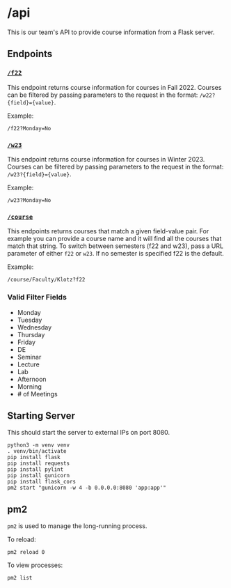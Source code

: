 # /api

This is our team's API to provide course information from a Flask server.

## Endpoints

### [`/f22`](https://20.232.137.237/api/f22)

This endpoint returns course information for courses in Fall 2022. Courses can be filtered by passing parameters to the request in the format: `/w22?{field}={value}`.

Example:
```
/f22?Monday=No
```


### [`/w23`](https://20.232.137.237/api/w23)

This endpoint returns course information for courses in Winter 2023. Courses can be filtered by passing parameters to the request in the format: `/w23?{field}={value}`.

Example:
```
/w23?Monday=No
```

### [`/course`](https://20.232.137.237/api/course/Faculty/Klotz)

This endpoints returns courses that match a given field-value pair. For example you can provide a course name and it will find all the courses that match that string. To switch between semesters (f22 and w23), pass a URL parameter of either `f22` or `w23`. If no semester is specified f22 is the default.

Example:
```
/course/Faculty/Klotz?f22
```

### Valid Filter Fields

* Monday
* Tuesday
* Wednesday
* Thursday
* Friday
* DE
* Seminar
* Lecture
* Lab
* Afternoon
* Morning
* \# of Meetings

## Starting Server

This should start the server to external IPs on port 8080.

```
python3 -m venv venv
. venv/bin/activate
pip install flask
pip install requests
pip install pylint
pip install gunicorn
pip install flask_cors
pm2 start "gunicorn -w 4 -b 0.0.0.0:8080 'app:app'"
```

## pm2

`pm2` is used to manage the long-running process.

To reload:
```
pm2 reload 0
```

To view processes:
```
pm2 list
```
